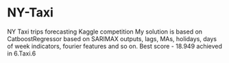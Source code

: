 # NY-Taxi
NY Taxi trips forecasting
Kaggle competition 
My solution is based on CatboostRegressor based on SARIMAX outputs, lags, MAs, holidays, days of week indicators, fourier features and so on.
Best score - 18.949 achieved in 6.Taxi.6
